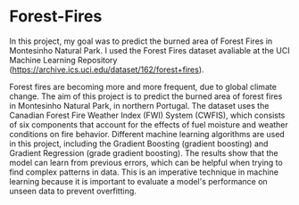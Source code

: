 # Forest-Fires
In this project, my goal was to predict the burned area of Forest Fires in Montesinho Natural Park. I used the Forest Fires dataset avaliable at the UCI Machine Learning Repository (https://archive.ics.uci.edu/dataset/162/forest+fires).

Forest fires are becoming more and more frequent, due to global climate change. The aim of this project is to predict the burned area of forest fires in Montesinho Natural Park, in northern Portugal. The dataset uses the Canadian Forest Fire Weather Index (FWI) System (CWFIS), which consists of six components that account for the effects of fuel moisture and weather conditions on fire behavior. Different machine learning algorithms are used in this project, including the Gradient Boosting (gradient boosting) and Gradient Regression (grade gradient boosting). The results show that the model can learn from previous errors, which can be helpful when trying to find complex patterns in data. This is an imperative technique in machine learning because it is important to evaluate a model's performance on unseen data to prevent overfitting.
